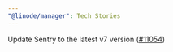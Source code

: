 ```yaml
---
"@linode/manager": Tech Stories
---
```


Update Sentry to the latest v7 version ([#11054](https://github.com/linode/manager/pull/11054))
